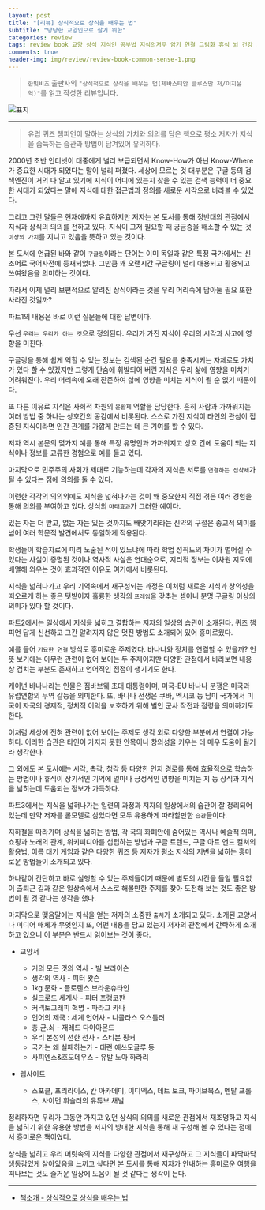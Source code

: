 ```yaml
---  
layout: post  
title: "[리뷰] 상식적으로 상식을 배우는 법"  
subtitle: "당당한 교양인으로 살기 위한"  
categories: review  
tags: review book 교양 상식 지식인 공부법 지식의저주 암기 연결 그림화 휴식 뇌 건강 기억력 잡학 화폐 구글 위키피디아 게임   
comments: true  
header-img: img/review/review-book-common-sense-1.png
---  
```

  
> `한빛비즈` 출판사의 `"상식적으로 상식을 배우는 법(제바스티안 클루스만 저/이지윤 역)"`를 읽고 작성한 리뷰입니다.  

![표지](https://theorydb.github.io/assets/img/review/review-book-common-sense-1.png)  

---

> 유럽 퀴즈 챔피언이 말하는 상식의 가치와 의의를 담은 책으로 평소 저자가 지식을 습득하는 습관과 방법이 담겨있어 유익하다.

2000년 초반 인터넷이 대중에게 널리 보급되면서 Know-How가 아닌 Know-Where가 중요한 시대가 되었다는 말이 널리 퍼졌다. 세상에 모르는 것 대부분은 구글 등의 검색엔진이 거의 다 알고 있기에 지식이 어디에 있는지 찾을 수 있는 검색 능력이 더 중요한 시대가 되었다는 말에 지식에 대한 접근법과 정의를 새로운 시각으로 바라볼 수 있었다. 

그리고 그런 말들은 현재에까지 유효하지만 저자는 본 도서를 통해 정반대의 관점에서 지식과 상식의 의의를 전하고 있다. 지식이 그저 필요할 때 궁금증을 해소할 수 있는 것 `이상의 가치`를 지니고 있음을 뜻하고 있는 것이다. 

본 도서에 언급된 바와 같이 `구글링`이라는 단어는 이미 독일과 같은 특정 국가에서는 신조어로 국어사전에 등재되었다. 그만큼 꽤 오랜시간 구글링이 널리 애용되고 활용되고 쓰여왔음을 의미하는 것이다. 

따라서 이제 널리 보편적으로 알려진 상식이라는 것을 우리 머리속에 담아둘 필요 또한 사라진 것일까?

파트1의 내용은 바로 이런 질문들에 대한 답변이다. 

우선 `우리는 우리가 아는 것`으로 정의된다. 우리가 가진 지식이 우리의 시각과 사고에 영향을 미친다. 

구글링을 통해 쉽게 익힐 수 있는 정보는 검색된 순간 필요를 충족시키는 자체로도 가치가 있다 할 수 있겠지만 그렇게 단숨에 휘발되어 버린 지식은 우리 삶에 영향을 미치기 어려워진다. 우리 머리속에 오래 잔존하여 삶에 영향을 미치는 지식이 될 순 없기 때문이다. 

또 다른 이유로 지식은 사회적 차원의 `윤활제` 역할을 담당한다. 흔히 사람과 가까워지는 여러 방법 중 하나는 상호간의 공감에서 비롯된다. 스스로 가진 지식이 타인의 관심이 집중된 지식이라면 인간 관계를 가깝게 만드는 데 큰 기여를 할 수 있다. 

저자 역시 본문의 몇가지 예를 통해 특정 유명인과 가까워지고 상호 간에 도움이 되는 지식이나 정보를 교류한 경험으로 예를 들고 있다. 

마지막으로 민주주의 사회가 제대로 기능하는데 각자의 지식은 서로를 `연결하는 접착제`가 될 수 있다는 점에 의의를 둘 수 있다. 

이런한 각각의 의의외에도 지식을 넓혀나가는 것이 왜 중요한지 직접 겪은 여러 경험을 통해 의의를 부여하고 있다. 상식의 `마태효과`가 그러한 예이다. 

있는 자는 더 받고, 없는 자는 있는 것까지도 빼앗기리라는 신약의 구절은 종교적 의미를 넘어 여러 학문적 발견에서도 동일하게 적용된다. 

학생들이 학습자료에 미리 노출된 적이 있느냐에 따라 학업 성취도의 차이가 벌어질 수 있다는 사실이 증명된 것이나 역사적 사실은 연대순으로, 지리적 정보는 이차원 지도에 배열해 외우는 것이 효과적인 이유도 여기에서 비롯된다.

지식을 넓혀나가고 우리 기억속에서 재구성되는 과정은 이처럼 새로운 지식과 창의성을 떠오르게 하는 좋은 텃밭이자 훌륭한 생각의 `프레임`을 갖추는 셈이니 분명 구글링 이상의 의미가 있다 할 것이다. 

파트2에서는 일상에서 지식을 넓히고 결합하는 저자의 일상의 습관이 소개된다. 퀴즈 챔피언 답게 신선하고 그간 알려지지 않은 멋진 방법도 소개되어 있어 흥미로웠다. 

예를 들어 `기묘한 연결` 방식도 흥미로운 주제였다. 바나나와 정치를 연결할 수 있을까? 언뜻 보기에는 아무런 관련이 없어 보이는 두 주제이지만 다양한 관점에서 바라보면 내용상 겹치는 부분도 존재하고 언어적인 접점이 생기기도 한다. 

캐이넌 바나나라는 인물은 짐바브웨 초대 대통령이며, 미국-EU 바나나 분쟁은 미국과 유럽연합의 무역 갈등을 의미한다. 또, 바나나 전쟁은 쿠바, 멕시코 등 남미 국가에서 미국이 자국의 경제적, 정치적 이익을 보호하기 위해 벌인 군사 작전과 점령을 의미하기도 한다.

이처럼 세상에 전혀 관련이 없어 보이는 주제도 생각 외로 다양한 부분에서 연결이 가능하다. 이러한 습관은 타인이 가지지 못한 안목이나 창의성을 키우는 데 매우 도움이 될거라 생각한다. 

그 외에도 본 도서에는 시각, 촉각, 청각 등 다양한 인지 경로를 통해 효율적으로 학습하는 방법이나 휴식이 장기적인 기억에 얼마나 긍정적인 영향을 미치는 지 등 상식과 지식을 넓히는데 도움되는 정보가 가득하다.

파트3에서는 지식을 넓혀나가는 일련의 과정과 저자의 일상에서의 습관이 잘 정리되어 있는데 만약 저자를 롤모델로 삼았다면 모두 유용하게 따라할만한 `습관`들이다.

지하철을 따라가며 상식을 넓히는 방법, 각 국의 화폐안에 숨어있는 역사나 예술적 의미, 쇼핑과 노래의 관계, 위키피디아를 섭렵하는 방법과 구글 트렌드, 구글 아트 앤드 컬쳐의 활용법, 이름 대기 게임과 같은 다양한 퀴즈 등 저자가 평소 지식의 저변을 넓히는 흥미로운 방법들이 소개되고 있다. 

하나같이 간단하고 바로 실행할 수 있는 주제들이기 때문에 별도의 시간을 들일 필요없이 출퇴근 길과 같은 일상속에서 스스로 해볼만한 주제를 찾아 도전해 보는 것도 좋은 방법이 될 것 같다는 생각을 했다. 

마지막으로 맺음말에는 지식을 얻는 저자의 소중한 `출처`가 소개되고 있다. 소개된 교양서나 미디어 매체가 무엇인지 또, 어떤 내용을 담고 있는지 저자의 관점에서 간략하게 소개하고 있으니 이 부분은 반드시 읽어보는 것이 좋다. 

* 교양서  
  + 거의 모든 것의 역사 - 빌 브라이슨
  + 생각의 역사 - 피터 왓슨
  + 1kg 문화 - 플로렌스 브라운슈타인
  + 실크로드 세계사 - 피터 프랭코판
  + 커넥토그래피 혁명 - 파라그 카나 
  + 언어의 제국 : 세계 언어사 - 니콜라스 오스틀러 
  + 총.균.쇠 - 재레드 다이아몬드 
  + 우리 본성의 선한 천사 - 스티븐 핑커
  + 국가는 왜 실패하는가 - 대런 애쓰모글루 등
  + 사피엔스&호모데우스 - 유발 노아 하라리 

* 웹사이트  
  + 스포클, 프리라이스, 칸 아카데미, 이디엑스, 데트 토크, 파이브북스, 멘탈 프롤스, 사이먼 휘슬러의 유튜브 채널 

정리하자면 우리가 그동안 가지고 있던 상식의 의의를 새로운 관점에서 재조명하고 지식을 넓히기 위한 유용한 방법을 저자의 방대한 지식을 통해 재 구성해 볼 수 있다는 점에서 흥미로운 책이었다.

상식을 넓히고 우리 머릿속의 지식을 다양한 관점에서 재구성하고 그 지식들이 파닥파닥 생동감있게 살아있음을 느끼고 싶다면 본 도서를 통해 저자가 안내하는 흥미로운 여행을 떠나보는 것도 즐거운 일상에 도움이 될 것 같다는 생각이 든다.

---

* [책소개 - 상식적으로 상식을 배우는 법](http://www.yes24.com/Product/Goods/108551905)


